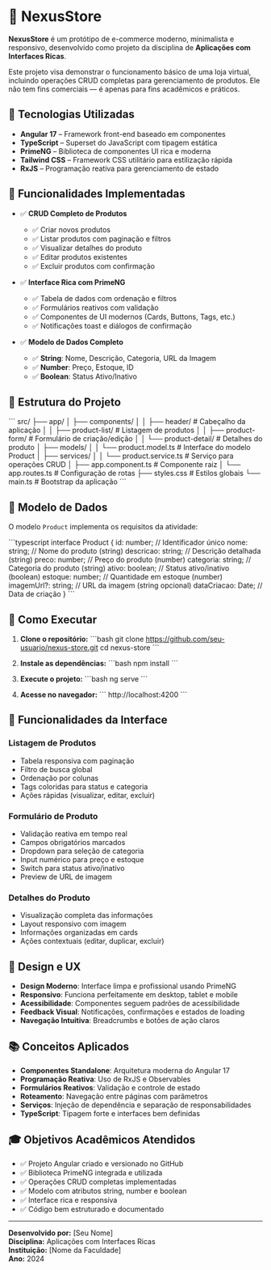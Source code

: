 # 🛒 NexusStore

**NexusStore** é um protótipo de e-commerce moderno, minimalista e responsivo, desenvolvido como projeto da disciplina de **Aplicações com Interfaces Ricas**.

Este projeto visa demonstrar o funcionamento básico de uma loja virtual, incluindo operações CRUD completas para gerenciamento de produtos. Ele não tem fins comerciais — é apenas para fins acadêmicos e práticos.

## 🚀 Tecnologias Utilizadas

- **Angular 17** – Framework front-end baseado em componentes
- **TypeScript** – Superset do JavaScript com tipagem estática
- **PrimeNG** – Biblioteca de componentes UI rica e moderna
- **Tailwind CSS** – Framework CSS utilitário para estilização rápida
- **RxJS** – Programação reativa para gerenciamento de estado

## 🧪 Funcionalidades Implementadas

- ✅ **CRUD Completo de Produtos**
  - ✅ Criar novos produtos
  - ✅ Listar produtos com paginação e filtros
  - ✅ Visualizar detalhes do produto
  - ✅ Editar produtos existentes
  - ✅ Excluir produtos com confirmação

- ✅ **Interface Rica com PrimeNG**
  - ✅ Tabela de dados com ordenação e filtros
  - ✅ Formulários reativos com validação
  - ✅ Componentes de UI modernos (Cards, Buttons, Tags, etc.)
  - ✅ Notificações toast e diálogos de confirmação

- ✅ **Modelo de Dados Completo**
  - ✅ **String**: Nome, Descrição, Categoria, URL da Imagem
  - ✅ **Number**: Preço, Estoque, ID
  - ✅ **Boolean**: Status Ativo/Inativo

## 📁 Estrutura do Projeto

\`\`\`
src/
├── app/
│   ├── components/
│   │   ├── header/              # Cabeçalho da aplicação
│   │   ├── product-list/        # Listagem de produtos
│   │   ├── product-form/        # Formulário de criação/edição
│   │   └── product-detail/      # Detalhes do produto
│   ├── models/
│   │   └── product.model.ts     # Interface do modelo Product
│   ├── services/
│   │   └── product.service.ts   # Serviço para operações CRUD
│   ├── app.component.ts         # Componente raiz
│   └── app.routes.ts           # Configuração de rotas
├── styles.css                  # Estilos globais
└── main.ts                     # Bootstrap da aplicação
\`\`\`

## 🎯 Modelo de Dados

O modelo `Product` implementa os requisitos da atividade:

\`\`\`typescript
interface Product {
  id: number;           // Identificador único
  nome: string;         // Nome do produto (string)
  descricao: string;    // Descrição detalhada (string)
  preco: number;        // Preço do produto (number)
  categoria: string;    // Categoria do produto (string)
  ativo: boolean;       // Status ativo/inativo (boolean)
  estoque: number;      // Quantidade em estoque (number)
  imagemUrl?: string;   // URL da imagem (string opcional)
  dataCriacao: Date;    // Data de criação
}
\`\`\`

## 🚀 Como Executar

1. **Clone o repositório:**
   \`\`\`bash
   git clone https://github.com/seu-usuario/nexus-store.git
   cd nexus-store
   \`\`\`

2. **Instale as dependências:**
   \`\`\`bash
   npm install
   \`\`\`

3. **Execute o projeto:**
   \`\`\`bash
   ng serve
   \`\`\`

4. **Acesse no navegador:**
   \`\`\`
   http://localhost:4200
   \`\`\`

## 📱 Funcionalidades da Interface

### Listagem de Produtos
- Tabela responsiva com paginação
- Filtro de busca global
- Ordenação por colunas
- Tags coloridas para status e categoria
- Ações rápidas (visualizar, editar, excluir)

### Formulário de Produto
- Validação reativa em tempo real
- Campos obrigatórios marcados
- Dropdown para seleção de categoria
- Input numérico para preço e estoque
- Switch para status ativo/inativo
- Preview de URL de imagem

### Detalhes do Produto
- Visualização completa das informações
- Layout responsivo com imagem
- Informações organizadas em cards
- Ações contextuais (editar, duplicar, excluir)

## 🎨 Design e UX

- **Design Moderno**: Interface limpa e profissional usando PrimeNG
- **Responsivo**: Funciona perfeitamente em desktop, tablet e mobile
- **Acessibilidade**: Componentes seguem padrões de acessibilidade
- **Feedback Visual**: Notificações, confirmações e estados de loading
- **Navegação Intuitiva**: Breadcrumbs e botões de ação claros

## 📚 Conceitos Aplicados

- **Componentes Standalone**: Arquitetura moderna do Angular 17
- **Programação Reativa**: Uso de RxJS e Observables
- **Formulários Reativos**: Validação e controle de estado
- **Roteamento**: Navegação entre páginas com parâmetros
- **Serviços**: Injeção de dependência e separação de responsabilidades
- **TypeScript**: Tipagem forte e interfaces bem definidas

## 🎓 Objetivos Acadêmicos Atendidos

- ✅ Projeto Angular criado e versionado no GitHub
- ✅ Biblioteca PrimeNG integrada e utilizada
- ✅ Operações CRUD completas implementadas
- ✅ Modelo com atributos string, number e boolean
- ✅ Interface rica e responsiva
- ✅ Código bem estruturado e documentado

---

**Desenvolvido por:** [Seu Nome]  
**Disciplina:** Aplicações com Interfaces Ricas  
**Instituição:** [Nome da Faculdade]  
**Ano:** 2024
